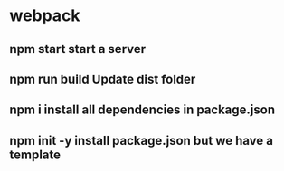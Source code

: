 # webpack
## npm start start a server
## npm run build Update dist folder
## npm i install all dependencies in package.json
## npm init -y install package.json but we have a template